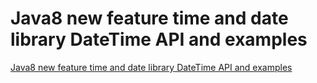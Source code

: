 # Java8 new feature time and date library DateTime API and examples
[Java8 new feature time and date library DateTime API and examples](https://aiwithcloud.com/2022/09/19/java8_new_feature_time_and_date_library_datetime_api_and_examples/)